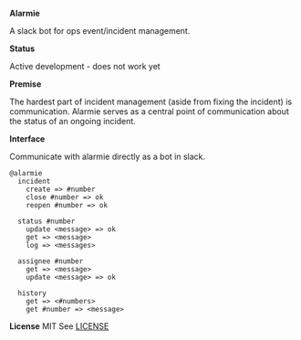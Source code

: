 **Alarmie**

A slack bot for ops event/incident management.

**Status**

Active development - does not work yet

**Premise**

The hardest part of incident management (aside from fixing the incident) is communication. Alarmie serves as a central point of communication about the status of an ongoing incident.

**Interface**

Communicate with alarmie directly as a bot in slack.
```
@alarmie
  incident
    create => #number
    close #number => ok
    reopen #number => ok

  status #number
    update <message> => ok
    get => <message>
    log => <messages>

  assignee #number
    get => <message>
    update <message> => ok

  history
    get => <#numbers>
    get #number => <message>
```

**License**
MIT
See [LICENSE](LICENSE)
